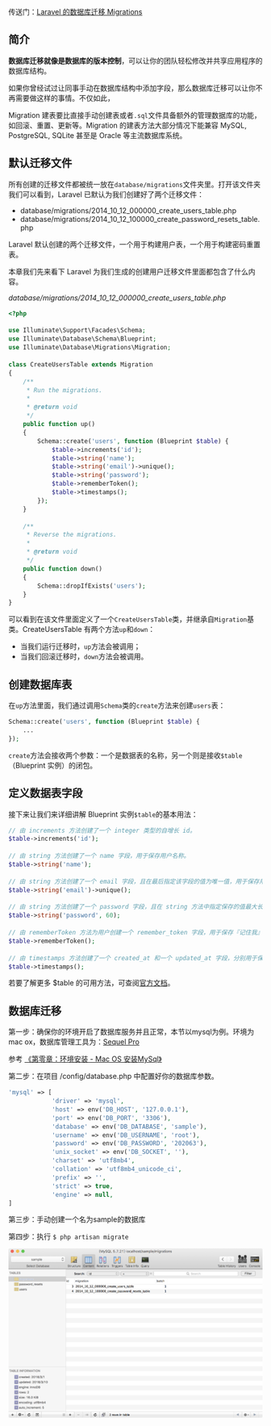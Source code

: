 传送门：[Laravel 的数据库迁移 Migrations](http://d.laravel-china.org/docs/5.5/migrations)

## 简介

**数据库迁移就像是数据库的版本控制**，可以让你的团队轻松修改并共享应用程序的数据库结构。

如果你曾经试过让同事手动在数据库结构中添加字段，那么数据库迁移可以让你不再需要做这样的事情。不仅如此，

Migration 建表要比直接手动创建表或者`.sql`文件具备额外的管理数据库的功能，如回滚、重置、更新等。Migration 的建表方法大部分情况下能兼容 MySQL, PostgreSQL, SQLite 甚至是 Oracle 等主流数据库系统。

## 默认迁移文件

所有创建的迁移文件都被统一放在`database/migrations`文件夹里。打开该文件夹我们可以看到，Laravel 已默认为我们创建好了两个迁移文件：

* database/migrations/2014\_10\_12\_000000\_create\_users\_table.php
* database/migrations/2014\_10\_12\_100000\_create\_password\_resets\_table.php

Laravel 默认创建的两个迁移文件，一个用于构建用户表，一个用于构建密码重置表。

本章我们先来看下 Laravel 为我们生成的创建用户迁移文件里面都包含了什么内容。

_database/migrations/2014\_10\_12\_000000\_create\_users\_table.php_

```php
<?php

use Illuminate\Support\Facades\Schema;
use Illuminate\Database\Schema\Blueprint;
use Illuminate\Database\Migrations\Migration;

class CreateUsersTable extends Migration
{
    /**
     * Run the migrations.
     *
     * @return void
     */
    public function up()
    {
        Schema::create('users', function (Blueprint $table) {
            $table->increments('id');
            $table->string('name');
            $table->string('email')->unique();
            $table->string('password');
            $table->rememberToken();
            $table->timestamps();
        });
    }

    /**
     * Reverse the migrations.
     *
     * @return void
     */
    public function down()
    {
        Schema::dropIfExists('users');
    }
}
```

可以看到在该文件里面定义了一个`CreateUsersTable`类，并继承自`Migration`基类。CreateUsersTable 有两个方法`up`和`down`：

* 当我们运行迁移时，`up`方法会被调用；
* 当我们回滚迁移时，`down`方法会被调用。

## 创建数据库表

在`up`方法里面，我们通过调用`Schema`类的`create`方法来创建`users`表：

```php
Schema::create('users', function (Blueprint $table) {
    ...
});
```

`create`方法会接收两个参数：一个是数据表的名称，另一个则是接收`$table`（Blueprint 实例）的闭包。

## 定义数据表字段

接下来让我们来详细讲解 Blueprint 实例`$table`的基本用法：

```php
// 由 increments 方法创建了一个 integer 类型的自增长 id。
$table->increments('id');

// 由 string 方法创建了一个 name 字段，用于保存用户名称。
$table->string('name');

// 由 string 方法创建了一个 email 字段，且在最后指定该字段的值为唯一值，用于保存用户邮箱。
$table->string('email')->unique();

// 由 string 方法创建了一个 password 字段，且在 string 方法中指定保存的值最大长度为 60，用于保存用户密码。
$table->string('password', 60);

// 由 rememberToken 方法为用户创建一个 remember_token 字段，用于保存『记住我』的相关信息。
$table->rememberToken();

// 由 timestamps 方法创建了一个 created_at 和一个 updated_at 字段，分别用于保存用户的创建时间和更新时间。
$table->timestamps();
```

若要了解更多 $table 的可用方法，可查阅[官方文档](http://d.laravel-china.org/docs/5.5/migrations#creating-tables)。

## 数据库迁移

第一步：确保你的环境开启了数据库服务并且正常，本节以mysql为例。环境为mac ox，数据库管理工具为：[Sequel Pro](https://pan.baidu.com/s/1slWENqH)

参考 [《第零章：环境安装 - Mac OS 安装MySql》](https://dragon8github.gitbooks.io/fuck-laravel/content/mac-os-an-zhuang-mysql.html)

第二步：在项目 /config/database.php 中配置好你的数据库参数。

```php
'mysql' => [
            'driver' => 'mysql',
            'host' => env('DB_HOST', '127.0.0.1'),
            'port' => env('DB_PORT', '3306'),
            'database' => env('DB_DATABASE', 'sample'),
            'username' => env('DB_USERNAME', 'root'),
            'password' => env('DB_PASSWORD', '202063'),
            'unix_socket' => env('DB_SOCKET', ''),
            'charset' => 'utf8mb4',
            'collation' => 'utf8mb4_unicode_ci',
            'prefix' => '',
            'strict' => true,
            'engine' => null,
]
```

第三步：手动创建一个名为sample的数据库

第四步：执行 `$ php artisan migrate`

![](/assets/12import.png)

